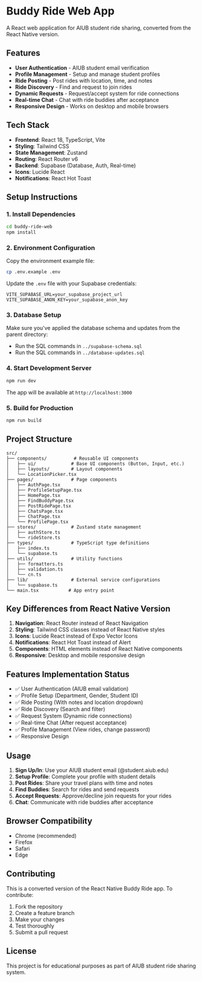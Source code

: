 # Buddy Ride Web App

A React web application for AIUB student ride sharing, converted from the React Native version.

## Features

- **User Authentication** - AIUB student email verification
- **Profile Management** - Setup and manage student profiles
- **Ride Posting** - Post rides with location, time, and notes
- **Ride Discovery** - Find and request to join rides
- **Dynamic Requests** - Request/accept system for ride connections
- **Real-time Chat** - Chat with ride buddies after acceptance
- **Responsive Design** - Works on desktop and mobile browsers

## Tech Stack

- **Frontend**: React 18, TypeScript, Vite
- **Styling**: Tailwind CSS
- **State Management**: Zustand
- **Routing**: React Router v6
- **Backend**: Supabase (Database, Auth, Real-time)
- **Icons**: Lucide React
- **Notifications**: React Hot Toast

## Setup Instructions

### 1. Install Dependencies

```bash
cd buddy-ride-web
npm install
```

### 2. Environment Configuration

Copy the environment example file:

```bash
cp .env.example .env
```

Update the `.env` file with your Supabase credentials:

```
VITE_SUPABASE_URL=your_supabase_project_url
VITE_SUPABASE_ANON_KEY=your_supabase_anon_key
```

### 3. Database Setup

Make sure you've applied the database schema and updates from the parent directory:

- Run the SQL commands in `../supabase-schema.sql`
- Run the SQL commands in `../database-updates.sql`

### 4. Start Development Server

```bash
npm run dev
```

The app will be available at `http://localhost:3000`

### 5. Build for Production

```bash
npm run build
```

## Project Structure

```
src/
├── components/          # Reusable UI components
│   ├── ui/             # Base UI components (Button, Input, etc.)
│   ├── layouts/        # Layout components
│   └── LocationPicker.tsx
├── pages/              # Page components
│   ├── AuthPage.tsx
│   ├── ProfileSetupPage.tsx
│   ├── HomePage.tsx
│   ├── FindBuddyPage.tsx
│   ├── PostRidePage.tsx
│   ├── ChatsPage.tsx
│   ├── ChatPage.tsx
│   └── ProfilePage.tsx
├── stores/             # Zustand state management
│   ├── authStore.ts
│   └── rideStore.ts
├── types/              # TypeScript type definitions
│   ├── index.ts
│   └── supabase.ts
├── utils/              # Utility functions
│   ├── formatters.ts
│   ├── validation.ts
│   └── cn.ts
├── lib/                # External service configurations
│   └── supabase.ts
└── main.tsx           # App entry point
```

## Key Differences from React Native Version

1. **Navigation**: React Router instead of React Navigation
2. **Styling**: Tailwind CSS classes instead of React Native styles
3. **Icons**: Lucide React instead of Expo Vector Icons
4. **Notifications**: React Hot Toast instead of Alert
5. **Components**: HTML elements instead of React Native components
6. **Responsive**: Desktop and mobile responsive design

## Features Implementation Status

- ✅ User Authentication (AIUB email validation)
- ✅ Profile Setup (Department, Gender, Student ID)
- ✅ Ride Posting (With notes and location dropdown)
- ✅ Ride Discovery (Search and filter)
- ✅ Request System (Dynamic ride connections)
- ✅ Real-time Chat (After request acceptance)
- ✅ Profile Management (View rides, change password)
- ✅ Responsive Design

## Usage

1. **Sign Up/In**: Use your AIUB student email (@student.aiub.edu)
2. **Setup Profile**: Complete your profile with student details
3. **Post Rides**: Share your travel plans with time and notes
4. **Find Buddies**: Search for rides and send requests
5. **Accept Requests**: Approve/decline join requests for your rides
6. **Chat**: Communicate with ride buddies after acceptance

## Browser Compatibility

- Chrome (recommended)
- Firefox
- Safari
- Edge

## Contributing

This is a converted version of the React Native Buddy Ride app. To contribute:

1. Fork the repository
2. Create a feature branch
3. Make your changes
4. Test thoroughly
5. Submit a pull request

## License

This project is for educational purposes as part of AIUB student ride sharing system.
